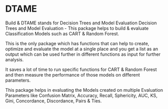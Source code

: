 # DTAME
Build &amp; DTAME stands for Decision Trees and Model Evaluation
Decision Trees and Model Evaluation - This package helps to build & evaluate Classification Models such as CART & Random Forest. 

This is the only package which has functions that can help to create, optimize and evaluate the model at a single place and you get a list as an output which can be used further in different functions as input for further analysis. 

It saves a lot of time to run specific functions for CART & Random Forest and then measure the performance of those models on different parameters. 

This package helps in evaluating the Models created on multiple Evaluation Parameters like Confusion Matrix, Accuracy, Recall, Sphericity, AUC, KS, Gini, Concordance, Discordance, Pairs & Ties.

